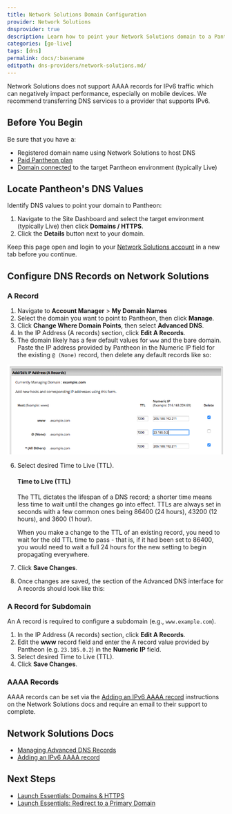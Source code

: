 ```yaml
---
title: Network Solutions Domain Configuration
provider: Network Solutions
dnsprovider: true
description: Learn how to point your Network Solutions domain to a Pantheon site.
categories: [go-live]
tags: [dns]
permalink: docs/:basename
editpath: dns-providers/network-solutions.md/
---
```


<Alert type="danger" title="Warning">

Network Solutions does not support AAAA records for IPv6 traffic which can negatively impact performance, especially on mobile devices. We recommend transferring DNS services to a provider that supports IPv6.

</Alert>

## Before You Begin
Be sure that you have a:

- Registered domain name using Network Solutions to host DNS
- [Paid Pantheon plan](/guides/launch/plans)
- [Domain connected](/guides/launch/domains) to the target Pantheon environment (typically Live)

## Locate Pantheon's DNS Values
Identify DNS values to point your domain to Pantheon:

1. Navigate to the Site Dashboard and select the target environment (typically <span class="glyphicons glyphicons-cardio"></span> Live) then click **<span class="glyphicons glyphicons-global"></span> Domains / HTTPS**.
2. Click the **Details** button next to your domain.

Keep this page open and login to your [Network Solutions account](https://www.networksolutions.com) in a new tab before you continue.

## Configure DNS Records on Network Solutions

### A Record
1. Navigate to **Account Manager** > **My Domain Names**
2. Select the domain you want to point to Pantheon, then click **Manage**.
3. Click **Change Where Domain Points**, then select **Advanced DNS**.
4. In the IP Address (A records) section, click **Edit A Records**.
5. The domain likely has a few default values for `www` and the bare domain. Paste the IP address provided by Pantheon in the Numeric IP field for the existing `@ (None)` record, then delete any default records like so:

  ![Network Solutions Edit A Records](../../images/dns/networksolutions/default-a-records.png)

6. Select desired Time to Live (TTL).

    <Accordion title="Learn More" id="ttl" icon="info-sign">

    #### Time to Live (TTL)

    The TTL dictates the lifespan of a DNS record; a shorter time means less time to wait until the changes go into effect. TTLs are always set in seconds with a few common ones being 86400 (24 hours),  43200 (12 hours), and 3600 (1 hour).

    When you make a change to the TTL of an existing record, you need to wait for the old TTL time to pass - that is, if it had been set to 86400, you would need to wait a full 24 hours for the new setting to begin propagating everywhere.

    </Accordion>

7. Click **Save Changes**.
8. Once changes are saved, the section of the Advanced DNS interface for A records should look like this:

### A Record for Subdomain
An A record is required to configure a subdomain (e.g., `www.example.com`).

1. In the IP Address (A records) section, click **Edit A Records**.
2. Edit the **www** record field and enter the A record value provided by Pantheon (e.g. `23.185.0.2`) in the **Numeric IP** field.
3. Select desired Time to Live (TTL).
4. Click **Save Changes**.

### AAAA Records
AAAA records can be set via the [Adding an IPv6 AAAA record](https://knowledge.web.com/subjects/article/KA-01100/en-us#NS) instructions on the Network Solutions docs and require an email to their support to complete.

## Network Solutions Docs

* [Managing Advanced DNS Records](https://knowledge.web.com/subjects/article/KA-01111/en-us#Network%20Solutions)
* [Adding an IPv6 AAAA record](https://knowledge.web.com/subjects/article/KA-01100/en-us#NS)

## Next Steps

* [Launch Essentials: Domains & HTTPS](/guides/launch/domains)
* [Launch Essentials: Redirect to a Primary Domain](/guides/launch/redirects)
